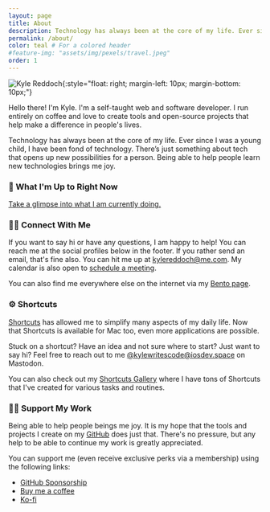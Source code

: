 ```yaml
---
layout: page
title: About
description: Technology has always been at the core of my life. Ever since I was a young child, I have been fond of technology. There’s just something about tech that opens up new possibilities to a person. Being able to help people learn new technologies brings me joy.
permalink: /about/
color: teal # For a colored header
#feature-img: "assets/img/pexels/travel.jpeg"
order: 1
---
```


![Kyle Reddoch](/assets/img/kyle-profile-pic.jpg){:style="float: right; margin-left: 10px; margin-bottom: 10px;"}

Hello there! I'm Kyle. I'm a self-taught web and software developer. I run entirely on coffee and love to create tools and open-source projects that help make a difference in people's lives.

Technology has always been at the core of my life. Ever since I was a young child, I have been fond of technology. There’s just something about tech that opens up new possibilities for a person. Being able to help people learn new technologies brings me joy.

### 🤔 What I'm Up to Right Now

[Take a glimpse into what I am currently doing.](/now/)

<a name="connect-with-me"></a>

### 🤝🏼 Connect With Me

If you want to say hi or have any questions, I am happy to help! You can reach me at the social profiles below in the footer. If you rather send an email, that's fine also. You can hit me up at [kylereddoch@me.com](kylereddoch@me.com). My calendar is also open to [schedule a meeting](https://calendly.com/kyle_reddoch/30min).

You can also find me everywhere else on the internet via my [Bento page](https://bento.me/kylereddoch).

### ⚙️ Shortcuts

[Shortcuts](https://apps.apple.com/us/app/shortcuts/id915249334?mt=8&ign-mpt=uo%3D4) has allowed me to simplify many aspects of my daily life. Now that Shortcuts is available for Mac too, even more applications are possible.

Stuck on a shortcut? Have an idea and not sure where to start? Just want to say hi? Feel free to reach out to me [@kylewritescode@iosdev.space](https://iosdev.space/@kylewritescode) on Mastodon.

You can also check out my [Shortcuts Gallery](/shortcuts-gallery/) where I have tons of Shortcuts that I've created for various tasks and routines.

<a name="support-my-work"></a>

### 🙏🏼 Support My Work

Being able to help people beings me joy. It is my hope that the tools and projects I create on my [GitHub](https://github.com/kylereddoch) does just that. There's no pressure, but any help to be able to continue my work is greatly appreciated.

You can support me (even receive exclusive perks via a membership) using the following links:

- [GitHub Sponsorship](https://github.com/sponsors/kylereddoch)
- [Buy me a coffee](https://www.buymeacoffee.com/kylereddoch)
- [Ko-fi](https://ko-fi.com/kylereddoch)

